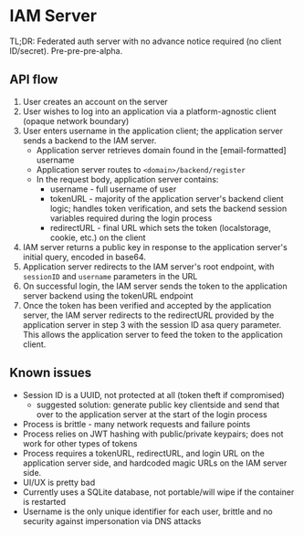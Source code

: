 # IAM Server

TL;DR: Federated auth server with no advance notice required (no client ID/secret). Pre-pre-pre-alpha. 

## API flow

1. User creates an account on the server
2. User wishes to log into an application via a platform-agnostic client (opaque network boundary)
3. User enters username in the application client; the application server sends a backend to the IAM server.
    - Application server retrieves domain found in the [email-formatted] username
    - Application server routes to `<domain>/backend/register`
    - In the request body, application server contains:
        - username - full username of user
        - tokenURL - majority of the application server's backend client logic; handles token verification, and sets the backend session variables required during the login process
        - redirectURL - final URL which sets the token (localstorage, cookie, etc.) on the client
4. IAM server returns a public key in response to the application server's initial query, encoded in base64. 
5. Application server redirects to the IAM server's root endpoint, with `sessionID` and `username` parameters in the URL
6. On successful login, the IAM server sends the token to the application server backend using the tokenURL endpoint
7. Once the token has been verified and accepted by the application server, the IAM server redirects to the redirectURL provided by the application server in step 3 with the session ID asa query parameter. This allows the application server to feed the token to the application client.

## Known issues
- Session ID is a UUID, not protected at all (token theft if compromised)
    - suggested solution: generate public key clientside and send that over to the application server at the start of the login process
- Process is brittle - many network requests and failure points
- Process relies on JWT hashing with public/private keypairs; does not work for other types of tokens
- Process requires a tokenURL, redirectURL, and login URL on the application server side, and hardcoded magic URLs on the IAM server side. 
- UI/UX is pretty bad
- Currently uses a SQLite database, not portable/will wipe if the container is restarted
- Username is the only unique identifier for each user, brittle and no security against impersonation via DNS attacks